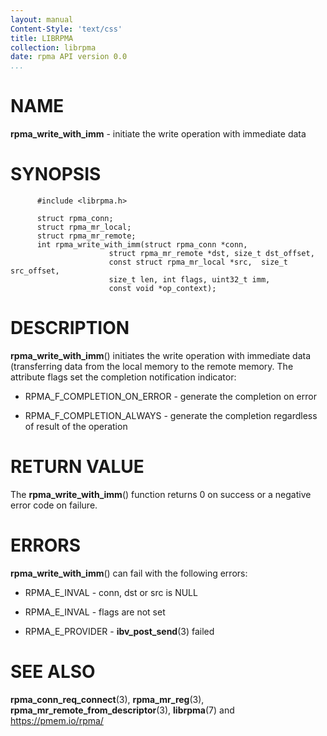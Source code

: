 ```yaml
---
layout: manual
Content-Style: 'text/css'
title: LIBRPMA
collection: librpma
date: rpma API version 0.0
...
```


[comment]: <> (SPDX-License-Identifier: BSD-3-Clause)
[comment]: <> (Copyright 2020, Intel Corporation)

NAME
====

**rpma\_write\_with\_imm** - initiate the write operation with immediate
data

SYNOPSIS
========

          #include <librpma.h>

          struct rpma_conn;
          struct rpma_mr_local;
          struct rpma_mr_remote;
          int rpma_write_with_imm(struct rpma_conn *conn,
                          struct rpma_mr_remote *dst, size_t dst_offset,
                          const struct rpma_mr_local *src,  size_t src_offset,
                          size_t len, int flags, uint32_t imm,
                          const void *op_context);

DESCRIPTION
===========

**rpma\_write\_with\_imm**() initiates the write operation with
immediate data (transferring data from the local memory to the remote
memory. The attribute flags set the completion notification indicator:

-   RPMA\_F\_COMPLETION\_ON\_ERROR - generate the completion on error

-   RPMA\_F\_COMPLETION\_ALWAYS - generate the completion regardless of
    result of the operation

RETURN VALUE
============

The **rpma\_write\_with\_imm**() function returns 0 on success or a
negative error code on failure.

ERRORS
======

**rpma\_write\_with\_imm**() can fail with the following errors:

-   RPMA\_E\_INVAL - conn, dst or src is NULL

-   RPMA\_E\_INVAL - flags are not set

-   RPMA\_E\_PROVIDER - **ibv\_post\_send**(3) failed

SEE ALSO
========

**rpma\_conn\_req\_connect**(3), **rpma\_mr\_reg**(3),
**rpma\_mr\_remote\_from\_descriptor**(3), **librpma**(7) and
https://pmem.io/rpma/
